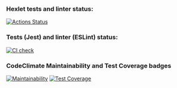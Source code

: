 ### Hexlet tests and linter status:
[![Actions Status](https://github.com/imavladmay/frontend-project-46/workflows/hexlet-check/badge.svg)](https://github.com/imavladmay/frontend-project-46/actions)
### Tests (Jest) and linter (ESLint) status:
[![CI check](https://github.com/imavladmay/frontend-project-46/actions/workflows/tests.yml/badge.svg)](https://github.com/imavladmay/frontend-project-46/actions/workflows/tests.yml)
### CodeClimate Maintainability and Test Coverage badges
[![Maintainability](https://api.codeclimate.com/v1/badges/84ce7d9cb958e6b15982/maintainability)](https://codeclimate.com/github/imavladmay/frontend-project-46/maintainability) [![Test Coverage](https://api.codeclimate.com/v1/badges/84ce7d9cb958e6b15982/test_coverage)](https://codeclimate.com/github/imavladmay/frontend-project-46/test_coverage)

